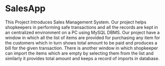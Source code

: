 # SalesApp
This Project Introduces Sales Management System.
Our project helps shopkeepers in performing safe transactions and all the records are kept in an centralized environment on a PC using MySQL DBMS.
Our project have a window in which all the list of items are provided for purchasing any item for the customers which in turn shows total amount to be paid and produces a bill for the given transaction. 
There is another window in which shopkeeper can import the items which are empty by selecting them from the list and similarly it provides total amount and keeps a record of imports in database.
